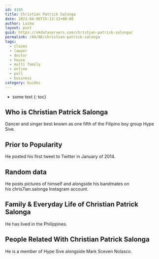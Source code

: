 ```yaml
---
id: 4165
title: Christian Patrick Salonga
date: 2021-04-06T15:13:12+00:00
author: Laima
layout: post
guid: https://ukdataservers.com/christian-patrick-salonga/
permalink: /04/06/christian-patrick-salonga
tags:
  - claims
  - lawyer
  - doctor
  - house
  - multi family
  - online
  - poll
  - business
category: Guides
---
```


* some text
{: toc}


## Who is Christian Patrick Salonga
                  
                  
                  
Dancer and singer best known as one fifth of the Filipino boy group Hype 5ive.
                  
              
            
              
            
                
                
                
## Prior to Popularity
                  
                  
                  
He posted his first tweet to Twitter in January of 2014.
                  
              
            
              
            
                
                
                
## Random data
                  
                  
                  
He posts pictures of himself and alongside his bandmates on his chris7ian.salonga Instagram account. 
                  
              
            
              
            
                
                
                
## Family & Everyday Life of Christian Patrick Salonga
                  
                  
                  
He has lived in the Philippines.
                  
              
            
              
            
                
                
                
## People Related With Christian Patrick Salonga
                  
                  
                  
He is a member of Hype 5ive alongside Mark Sceven Nolasco.
                  
              
            
              
            
                
              
            
              
              
            
            
              
            
          
          
          